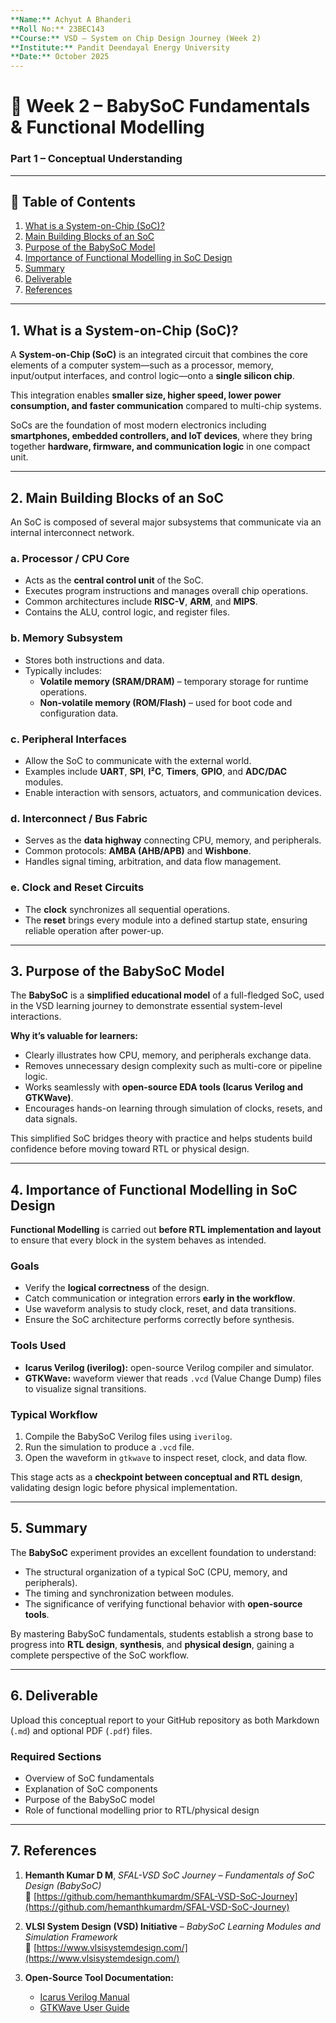 ```yaml
---
**Name:** Achyut A Bhanderi  
**Roll No:** 23BEC143  
**Course:** VSD – System on Chip Design Journey (Week 2)  
**Institute:** Pandit Deendayal Energy University  
**Date:** October 2025  
---
```


# 🧩 Week 2 – BabySoC Fundamentals & Functional Modelling  
### **Part 1 – Conceptual Understanding**

---

## 📑 **Table of Contents**

1. [What is a System-on-Chip (SoC)?](#1-what-is-a-system-on-chip-soc)  
2. [Main Building Blocks of an SoC](#2-main-building-blocks-of-an-soc)  
3. [Purpose of the BabySoC Model](#3-purpose-of-the-babysoc-model)  
4. [Importance of Functional Modelling in SoC Design](#4-importance-of-functional-modelling-in-soc-design)  
5. [Summary](#5-summary)  
6. [Deliverable](#6-deliverable)  
7. [References](#7-references)

---

## 1. What is a System-on-Chip (SoC)?

A **System-on-Chip (SoC)** is an integrated circuit that combines the core elements of a computer system—such as a processor, memory, input/output interfaces, and control logic—onto a **single silicon chip**.  

This integration enables **smaller size, higher speed, lower power consumption, and faster communication** compared to multi-chip systems.  

SoCs are the foundation of most modern electronics including **smartphones, embedded controllers, and IoT devices**, where they bring together **hardware, firmware, and communication logic** in one compact unit.

---

## 2. Main Building Blocks of an SoC

An SoC is composed of several major subsystems that communicate via an internal interconnect network.

### **a. Processor / CPU Core**
- Acts as the **central control unit** of the SoC.  
- Executes program instructions and manages overall chip operations.  
- Common architectures include **RISC-V**, **ARM**, and **MIPS**.  
- Contains the ALU, control logic, and register files.

### **b. Memory Subsystem**
- Stores both instructions and data.  
- Typically includes:  
  - **Volatile memory (SRAM/DRAM)** – temporary storage for runtime operations.  
  - **Non-volatile memory (ROM/Flash)** – used for boot code and configuration data.

### **c. Peripheral Interfaces**
- Allow the SoC to communicate with the external world.  
- Examples include **UART**, **SPI**, **I²C**, **Timers**, **GPIO**, and **ADC/DAC** modules.  
- Enable interaction with sensors, actuators, and communication devices.

### **d. Interconnect / Bus Fabric**
- Serves as the **data highway** connecting CPU, memory, and peripherals.  
- Common protocols: **AMBA (AHB/APB)** and **Wishbone**.  
- Handles signal timing, arbitration, and data flow management.

### **e. Clock and Reset Circuits**
- The **clock** synchronizes all sequential operations.  
- The **reset** brings every module into a defined startup state, ensuring reliable operation after power-up.

---

## 3. Purpose of the BabySoC Model

The **BabySoC** is a **simplified educational model** of a full-fledged SoC, used in the VSD learning journey to demonstrate essential system-level interactions.  

**Why it’s valuable for learners:**
- Clearly illustrates how CPU, memory, and peripherals exchange data.  
- Removes unnecessary design complexity such as multi-core or pipeline logic.  
- Works seamlessly with **open-source EDA tools (Icarus Verilog and GTKWave)**.  
- Encourages hands-on learning through simulation of clocks, resets, and data signals.  

This simplified SoC bridges theory with practice and helps students build confidence before moving toward RTL or physical design.

---

## 4. Importance of Functional Modelling in SoC Design

**Functional Modelling** is carried out **before RTL implementation and layout** to ensure that every block in the system behaves as intended.

### **Goals**
- Verify the **logical correctness** of the design.  
- Catch communication or integration errors **early in the workflow**.  
- Use waveform analysis to study clock, reset, and data transitions.  
- Ensure the SoC architecture performs correctly before synthesis.

### **Tools Used**
- **Icarus Verilog (iverilog):** open-source Verilog compiler and simulator.  
- **GTKWave:** waveform viewer that reads `.vcd` (Value Change Dump) files to visualize signal transitions.

### **Typical Workflow**
1. Compile the BabySoC Verilog files using `iverilog`.  
2. Run the simulation to produce a `.vcd` file.  
3. Open the waveform in `gtkwave` to inspect reset, clock, and data flow.  

This stage acts as a **checkpoint between conceptual and RTL design**, validating design logic before physical implementation.

---

## 5. Summary

The **BabySoC** experiment provides an excellent foundation to understand:
- The structural organization of a typical SoC (CPU, memory, and peripherals).  
- The timing and synchronization between modules.  
- The significance of verifying functional behavior with **open-source tools**.  

By mastering BabySoC fundamentals, students establish a strong base to progress into **RTL design**, **synthesis**, and **physical design**, gaining a complete perspective of the SoC workflow.

---

## 6. Deliverable

Upload this conceptual report to your GitHub repository as both Markdown (`.md`) and optional PDF (`.pdf`) files.

### **Required Sections**
- Overview of SoC fundamentals  
- Explanation of SoC components  
- Purpose of the BabySoC model  
- Role of functional modelling prior to RTL/physical design  

---

## 7. References

1. **Hemanth Kumar D M**, *SFAL-VSD SoC Journey – Fundamentals of SoC Design (BabySoC)*  
   🔗 [https://github.com/hemanthkumardm/SFAL-VSD-SoC-Journey](https://github.com/hemanthkumardm/SFAL-VSD-SoC-Journey)

2. **VLSI System Design (VSD) Initiative** – *BabySoC Learning Modules and Simulation Framework*  
   🔗 [https://www.vlsisystemdesign.com/](https://www.vlsisystemdesign.com/)

3. **Open-Source Tool Documentation:**  
   - [Icarus Verilog Manual](https://steveicarus.github.io/iverilog/)  
   - [GTKWave User Guide](https://gtkwave.sourceforge.net/)

